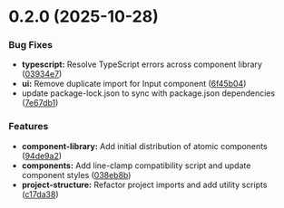 # 0.2.0 (2025-10-28)


### Bug Fixes

* **typescript:** Resolve TypeScript errors across component library ([03934e7](https://github.com/Big0290/sv-prj-helper/commit/03934e7612d28b488d37a8267605de6b06452ac1))
* **ui:** Remove duplicate import for Input component ([6f45b04](https://github.com/Big0290/sv-prj-helper/commit/6f45b0444e78171c076f55f6861908baff62ae61))
* update package-lock.json to sync with package.json dependencies ([7e67db1](https://github.com/Big0290/sv-prj-helper/commit/7e67db1dc25c263aaf8c223cf78983ac4fc94c07))


### Features

* **component-library:** Add initial distribution of atomic components ([94de9a2](https://github.com/Big0290/sv-prj-helper/commit/94de9a224630ed233d8e450fa199bbcf853ed215))
* **components:** Add line-clamp compatibility script and update component styles ([038eb8b](https://github.com/Big0290/sv-prj-helper/commit/038eb8b19cdfb71edc800d7b260c48e7079ba827))
* **project-structure:** Refactor project imports and add utility scripts ([c17da38](https://github.com/Big0290/sv-prj-helper/commit/c17da381ddfb764142d57f2f8a471826a531fb8e))



